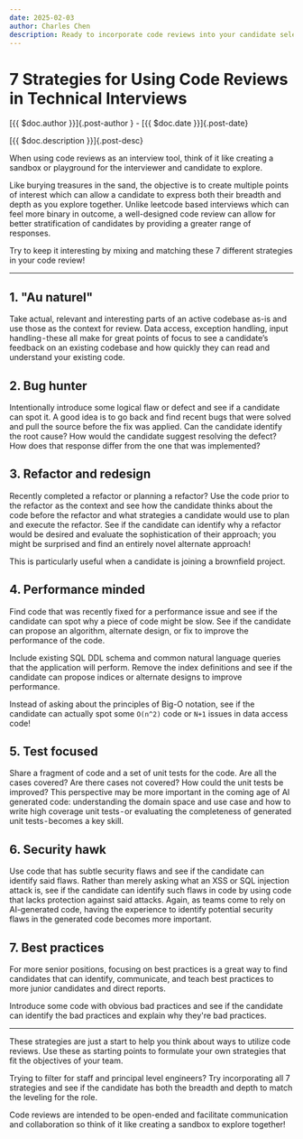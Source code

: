 ```yaml
---
date: 2025-02-03
author: Charles Chen
description: Ready to incorporate code reviews into your candidate selection process but not quite sure how to start? Here are 7 strategies to consider; you can even mix and match!
---
```


# 7 Strategies for Using Code Reviews in Technical Interviews

[{{ $doc.author }}]{.post-author } - [{{ $doc.date }}]{.post-date}

[{{ $doc.description }}]{.post-desc}

When using code reviews as an interview tool, think of it like creating a sandbox or playground for the interviewer and candidate to explore.

Like burying treasures in the sand, the objective is to create multiple points of interest which can allow a candidate to express both their breadth and depth as you explore together.  Unlike leetcode based interviews which can feel more binary in outcome, a well-designed code review can allow for better stratification of candidates by providing a greater range of responses.

Try to keep it interesting by mixing and matching these 7 different strategies in your code review!

---

## 1. "Au naturel"

Take actual, relevant and interesting parts of an active codebase as-is and use those as the context for review. Data access, exception handling, input handling - these all make for great points of focus to see a candidate’s feedback on an existing codebase and how quickly they can read and understand your existing code.

## 2. Bug hunter

Intentionally introduce some logical flaw or defect and see if a candidate can spot it. A good idea is to go back and find recent bugs that were solved and pull the source before the fix was applied. Can the candidate identify the root cause? How would the candidate suggest resolving the defect? How does that response differ from the one that was implemented?

## 3. Refactor and redesign

Recently completed a refactor or planning a refactor? Use the code prior to the refactor as the context and see how the candidate thinks about the code before the refactor and what strategies a candidate would use to plan and execute the refactor. See if the candidate can identify why a refactor would be desired and evaluate the sophistication of their approach; you might be surprised and find an entirely novel alternate approach!

This is particularly useful when a candidate is joining a brownfield project.

## 4. Performance minded

Find code that was recently fixed for a performance issue and see if the candidate can spot why a piece of code might be slow. See if the candidate can propose an algorithm, alternate design, or fix to improve the performance of the code.

Include existing SQL DDL schema and common natural language queries that the application will perform. Remove the index definitions and see if the candidate can propose indices or alternate designs to improve performance.

Instead of asking about the principles of Big-O notation, see if the candidate can actually spot some `O(n^2)` code or `N+1` issues in data access code!

## 5. Test focused

Share a fragment of code and a set of unit tests for the code. Are all the cases covered? Are there cases not covered? How could the unit tests be improved? This perspective may be more important in the coming age of AI generated code: understanding the domain space and use case and how to write high coverage unit tests - or evaluating the completeness of generated unit tests - becomes a key skill.

## 6. Security hawk

Use code that has subtle security flaws and see if the candidate can identify said flaws. Rather than merely asking what an XSS or SQL injection attack is, see if the candidate can identify such flaws in code by using code that lacks protection against said attacks. Again, as teams come to rely on AI-generated code, having the experience to identify potential security flaws in the generated code becomes more important.

## 7. Best practices

For more senior positions, focusing on best practices is a great way to find candidates that can identify, communicate, and teach best practices to more junior candidates and direct reports.

Introduce some code with obvious bad practices and see if the candidate can identify the bad practices and explain why they're bad practices.

---

These strategies are just a start to help you think about ways to utilize code reviews.  Use these as starting points to formulate your own strategies that fit the objectives of your team.

Trying to filter for staff and principal level engineers?  Try incorporating all 7 strategies and see if the candidate has both the breadth and depth to match the leveling for the role.

Code reviews are intended to be open-ended and facilitate communication and collaboration so think of it like creating a sandbox to explore together!
